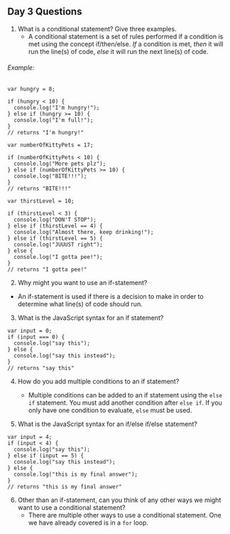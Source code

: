 ## Day 3 Questions

1. What is a conditional statement? Give three examples.
   * A conditional statement is a set of rules performed if a condition is met using the concept if/then/else.  *If* a condition is met, *then* it will run the line(s) of code, *else* it will run the next line(s) of code.

###### Example:
```
var hungry = 8;

if (hungry < 10) {
  console.log("I'm hungry!");
} else if (hungry >= 10) {
  console.log("I'm full!");
}
// returns "I'm hungry!"
```
```
var numberOfKittyPets = 17;

if (numberOfKittyPets < 10) {
  console.log("More pets plz");
} else if (numberOfKittyPets >= 10) {
  console.log("BITE!!!");
}
// returns "BITE!!!"
```
```
var thirstLevel = 10;

if (thirstLevel < 3) {
  console.log("DON'T STOP");
} else if (thirstLevel == 4) {
  console.log("Almost there, keep drinking!");
} else if (thirstLevel == 5) {
  console.log("JUUUST right");
} else {
  console.log("I gotta pee!");
}
// returns "I gotta pee!"
```
2.  Why might you want to use an if-statement?
   * An if-statement is used if there is a decision to make in order to determine what line(s) of code should run.
3. What is the JavaScript syntax for an if statement?
```
var input = 0;
if (input === 0) {
  console.log("say this");
} else {
  console.log("say this instead");
}
// returns "say this"
```
4. How do you add multiple conditions to an if statement?
   * Multiple conditions can be added to an if statement using the `else if` statement.  You must add another condition after `else if`.  If you only have one condition to evaluate, `else` must be used.

5. What is the JavaScript syntax for an if/else if/else statement?
```
var input = 4;
if (input < 4) {
  console.log("say this");
} else if (input == 5) {
  console.log("say this instead");
} else {
  console.log("this is my final answer");
}
// returns "this is my final answer"
```
6. Other than an if-statement, can you think of any other ways we might want to use a conditional statement?
   * There are multiple other ways to use a conditional statement.  One we have already covered is in a `for` loop.

